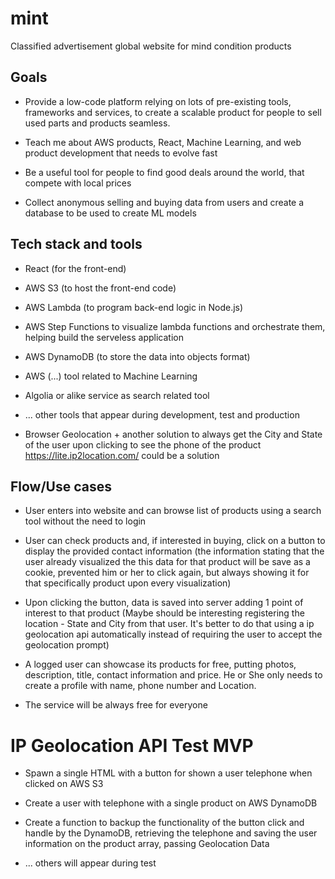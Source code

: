 # mint
Classified advertisement global website for mind condition products

## Goals

- Provide a low-code platform relying on lots of pre-existing tools, frameworks and services, to create a scalable product for people to sell used parts and products seamless.

- Teach me about AWS products, React, Machine Learning, and web product development that needs to evolve fast

- Be a useful tool for people to find good deals around the world, that compete with local prices

- Collect anonymous selling and buying data from users and create a database to be used to create ML models

## Tech stack and tools

- React (for the front-end)

- AWS S3 (to host the front-end code)

- AWS Lambda (to program back-end logic in Node.js)

- AWS Step Functions to visualize lambda functions and orchestrate them, helping build the serveless application

- AWS DynamoDB (to store the data into objects format)

- AWS (...) tool related to Machine Learning

- Algolia or alike service as search related tool

- ... other tools that appear during development, test and production

- Browser Geolocation + another solution to always get the City and State of the user upon clicking to see the phone of the product
https://lite.ip2location.com/ could be a solution

## Flow/Use cases

- User enters into website and can browse list of products using a search tool without the need to login
- User can check products and, if interested in buying, click on a button to display the provided contact information (the information stating that the user already visualized the this data for that product will be save as a cookie, prevented him or her to click again, but always showing it for that specifically product upon every visualization)
- Upon clicking the button, data is saved into server adding 1 point of interest to that product (Maybe should be interesting registering the location - State and City from that user. It's better to do that using a ip geolocation api automatically instead of requiring the user to accept the geolocation prompt)

- A logged user can showcase its products for free, putting photos, description, title, contact information and price. He or She only needs to create a profile with name, phone number and Location.
- The service will be always free for everyone

# IP Geolocation API Test MVP

- Spawn a single HTML with a button for shown a user telephone when clicked on AWS S3

- Create a user with telephone with a single product on AWS DynamoDB

- Create a function to backup the functionality of the button click and handle by the DynamoDB, retrieving the telephone and saving the user information on the product array, passing Geolocation Data

- ... others will appear during test
